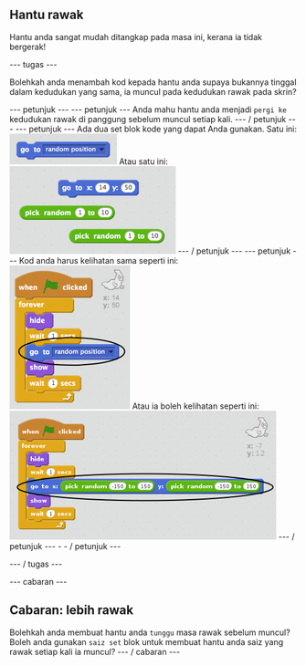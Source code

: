 ## Hantu rawak

Hantu anda sangat mudah ditangkap pada masa ini, kerana ia tidak bergerak!

\--- tugas \---

Bolehkah anda menambah kod kepada hantu anda supaya bukannya tinggal dalam kedudukan yang sama, ia muncul pada kedudukan rawak pada skrin?

\--- petunjuk \--- \--- petunjuk \--- Anda mahu hantu anda menjadi `pergi ke` kedudukan rawak di panggung sebelum muncul setiap kali. \--- / petunjuk \--- \--- petunjuk \--- Ada dua set blok kode yang dapat Anda gunakan. Satu ini: ![screenshot](images/ghost-random-blocks-1.png) Atau satu ini: ![screenshot](images/ghost-random-blocks-2.png) \--- / petunjuk \--- \--- petunjuk \--- Kod anda harus kelihatan sama seperti ini: ![screenshot](images/ghost-random-code-1.png) Atau ia boleh kelihatan seperti ini: ![screenshot](images/ghost-random-code-2.png) \--- / petunjuk \--- - - / petunjuk \---

\--- / tugas \---

\--- cabaran \---

## Cabaran: lebih rawak

Bolehkah anda membuat hantu anda `tunggu` masa rawak sebelum muncul? Boleh anda gunakan `saiz set` blok untuk membuat hantu anda saiz yang rawak setiap kali ia muncul? \--- / cabaran \---